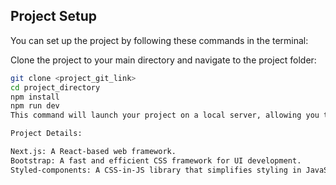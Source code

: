 ## Project Setup

You can set up the project by following these commands in the terminal:

Clone the project to your main directory and navigate to the project folder:

   ```bash
   git clone <project_git_link>
   cd project_directory
   npm install
   npm run dev
This command will launch your project on a local server, allowing you to preview it in your browser.

Project Details:

Next.js: A React-based web framework.
Bootstrap: A fast and efficient CSS framework for UI development.
Styled-components: A CSS-in-JS library that simplifies styling in JavaScript.
